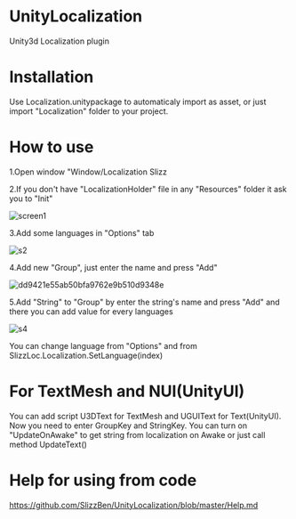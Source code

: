 # UnityLocalization
Unity3d Localization plugin

# Installation
Use Localization.unitypackage to automaticaly import as asset, or just import "Localization" folder to your project.

# How to use
1.Open window "Window/Localization Slizz

2.If you don't have "LocalizationHolder" file in any "Resources" folder it ask you to "Init"

![screen1](https://user-images.githubusercontent.com/32653296/66780980-d710e280-eeda-11e9-9cae-018516bb005c.png)

3.Add some languages in "Options" tab

![s2](https://user-images.githubusercontent.com/32653296/66781119-2e16b780-eedb-11e9-8f75-a180083bf360.png)

4.Add new "Group", just enter the name and press "Add"

![dd9421e55ab50bfa9762e9b510d9348e](https://user-images.githubusercontent.com/32653296/66781174-48509580-eedb-11e9-9010-5b2a1fcf5e8e.png)

5.Add "String" to "Group" by enter the string's name and press "Add" and there you can add value for every languages

![s4](https://user-images.githubusercontent.com/32653296/66781373-c2811a00-eedb-11e9-9842-377801e6ac03.png)

You can change language from "Options" and from SlizzLoc.Localization.SetLanguage(index)

# For TextMesh and NUI(UnityUI)

You can add script U3DText for TextMesh and UGUIText for Text(UnityUI). Now you need to enter GroupKey and StringKey. You can turn on "UpdateOnAwake" to get string from localization on Awake or just call method UpdateText()

# Help for using from code

https://github.com/SlizzBen/UnityLocalization/blob/master/Help.md
